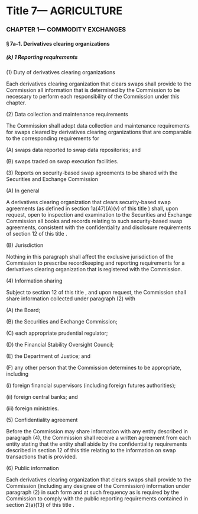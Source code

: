 
# Title 7— AGRICULTURE
### CHAPTER 1— COMMODITY EXCHANGES
#### § 7a–1. Derivatives clearing organizations
##### (k) 1 Reporting requirements

(1) Duty of derivatives clearing organizations

Each derivatives clearing organization that clears swaps shall provide to the Commission all information that is determined by the Commission to be necessary to perform each responsibility of the Commission under this chapter.

(2) Data collection and maintenance requirements

The Commission shall adopt data collection and maintenance requirements for swaps cleared by derivatives clearing organizations that are comparable to the corresponding requirements for

(A) swaps data reported to swap data repositories; and

(B) swaps traded on swap execution facilities.

(3) Reports on security-based swap agreements to be shared with the Securities and Exchange Commission

(A) In general

A derivatives clearing organization that clears security-based swap agreements (as defined in section 1a(47)(A)(v) of this title ) shall, upon request, open to inspection and examination to the Securities and Exchange Commission all books and records relating to such security-based swap agreements, consistent with the confidentiality and disclosure requirements of section 12 of this title .

(B) Jurisdiction

Nothing in this paragraph shall affect the exclusive jurisdiction of the Commission to prescribe recordkeeping and reporting requirements for a derivatives clearing organization that is registered with the Commission.

(4) Information sharing

Subject to section 12 of this title , and upon request, the Commission shall share information collected under paragraph (2) with

(A) the Board;

(B) the Securities and Exchange Commission;

(C) each appropriate prudential regulator;

(D) the Financial Stability Oversight Council;

(E) the Department of Justice; and

(F) any other person that the Commission determines to be appropriate, including

(i) foreign financial supervisors (including foreign futures authorities);

(ii) foreign central banks; and

(iii) foreign ministries.

(5) Confidentiality agreement

Before the Commission may share information with any entity described in paragraph (4), the Commission shall receive a written agreement from each entity stating that the entity shall abide by the confidentiality requirements described in section 12 of this title relating to the information on swap transactions that is provided.

(6) Public information

Each derivatives clearing organization that clears swaps shall provide to the Commission (including any designee of the Commission) information under paragraph (2) in such form and at such frequency as is required by the Commission to comply with the public reporting requirements contained in section 2(a)(13) of this title .

